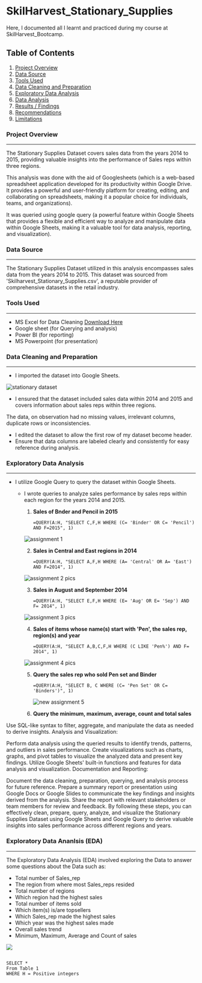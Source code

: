 # SkilHarvest_Stationary_Supplies

Here, I documented all I learnt and practiced during my course at SkilHarvest_Bootcamp.

## Table of Contents

1. [Project Overview](#project-overview)
2. [Data Source](#data-source)
3. [Tools Used](#tools-used)
4. [Data Cleaning and Preparation](#data-cleaning-and-preparation)
5. [Exploratory Data Analysis](#exploratory-data-analysis)
6. [Data Analysis](#data-analysis)
7. [Results / Findings](#results-/-findings)
8. [Recommendations](#recommendations)
9. [Limitations](#limitations)

### Project Overview
---
The Stationary Supplies Dataset covers sales data from the years 2014 to 2015, providing valuable insights into the performance of Sales reps within three regions.

This analysis was done with the aid of Googlesheets (which is a web-based spreadsheet application developed for its productivity within Google Drive. It provides a powerful and user-friendly platform for creating, editing, and collaborating on spreadsheets, making it a popular choice for individuals, teams, and organizations).

It was queried using google query (a powerful feature within Google Sheets that provides a flexible and efficient way to analyze and manipulate data within Google Sheets, making it a valuable tool for data analysis, reporting, and visualization).

### Data Source
---
The Stationary Supplies Dataset utilized in this analysis encompasses sales data from the years 2014 to 2015. This dataset was sourced from 'Skilharvest_Stationary_Supplies.csv', a reputable provider of comprehensive datasets in the retail industry.

### Tools Used
---
- MS Excel for Data Cleaning [Download Here](https:/www.microsoft.com)
- Google sheet (for Querying and analysis)
- Power BI (for reporting)
- MS Powerpoint (for presentation)

### Data Cleaning and Preparation
---
- I imported the dataset into Google Sheets.

![stationary dataset](https://github.com/DebComet/SkilHarvest_Crash_Course/assets/158510031/42a1d2b3-7664-4862-86ab-51b62117d211)

- I ensured that the dataset included sales data within  2014 and 2015 and covers information about sales reps within three regions.

The data, on observation had no missing values, irrelevant columns, duplicate rows or inconsistencies.

- I edited the dataset to allow the first row of my dataset become header. 
- Ensure that data columns are labeled clearly and consistently for easy reference during analysis.


### Exploratory Data Analysis
---
- I utilize Google Query to query the dataset within Google Sheets.
  - I wrote queries to analyze sales performance by sales reps within each region for the years 2014 and 2015.
    1. **Sales of Bnder and Pencil in 2015**

       `=QUERY(A:H, "SELECT C,F,H WHERE (C= 'Binder' OR C= 'Pencil') AND F=2015", 1)`
       
     ![assignment 1](https://github.com/DebComet/SkilHarvest_Crash_Course/assets/158510031/8e6961a9-6641-41e6-a7ee-0927e841d5c4)

    2. **Sales in Central and East regions in 2014**

       `=QUERY(A:H, "SELECT A,F,H WHERE (A= 'Central' OR A= 'East') AND F=2014", 1)`

      ![assignment 2 pics](https://github.com/DebComet/SkilHarvest_Crash_Course/assets/158510031/c44dbb8f-5214-40e2-a06f-9298cd7a1fba)
    
    3. **Sales in August and September 2014**

       `=QUERY(A:H, "SELECT E,F,H WHERE (E= 'Aug' OR E= 'Sep') AND F= 2014", 1)`

      ![assignment 3 pics](https://github.com/DebComet/SkilHarvest_Crash_Course/assets/158510031/1c74bb29-723a-452c-9014-78ee943e0d46)
    
    4. **Sales of items whose name(s) start with 'Pen', the sales rep, region(s) and year**

       `=QUERY(A:H, "SELECT A,B,C,F,H WHERE (C LIKE 'Pen%') AND F= 2014", 1)`

      ![assignment 4 pics](https://github.com/DebComet/SkilHarvest_Crash_Course/assets/158510031/08cc6529-8e6b-4c35-9175-3c5978e22dad)

    5. **Query the sales rep who sold Pen set and Binder**

       `=QUERY(A:H, "SELECT B, C WHERE (C= 'Pen Set' OR C= 'Binders')", 1)`

       ![new assignment 5](https://github.com/DebComet/SkilHarvest_Crash_Course/assets/158510031/62b55f96-c8a3-406b-b480-914f31fdc72d)

    6. **Query the minimum, maximum, average, count and total sales**

       
    
       
Use SQL-like syntax to filter, aggregate, and manipulate the data as needed to derive insights.
Analysis and Visualization:

Perform data analysis using the queried results to identify trends, patterns, and outliers in sales performance.
Create visualizations such as charts, graphs, and pivot tables to visualize the analyzed data and present key findings.
Utilize Google Sheets' built-in functions and features for data analysis and visualization.
Documentation and Reporting:

Document the data cleaning, preparation, querying, and analysis process for future reference.
Prepare a summary report or presentation using Google Docs or Google Slides to communicate the key findings and insights derived from the analysis.
Share the report with relevant stakeholders or team members for review and feedback.
By following these steps, you can effectively clean, prepare, query, analyze, and visualize the Stationary Supplies Dataset using Google Sheets and Google Query to derive valuable insights into sales performance across different regions and years.

### Exploratory Data Ananlsis (EDA)
---
The Exploratory Data Analysis (EDA) involved exploring the Data to answer some questions about the Data such as:
- Total number of Sales_rep
- The region from where most Sales_reps resided
- Total number of regions
- Which region had the highest sales
- Total number of items sold
- Which item(s) is/are topsellers
- Which Sales_rep made the highest sales
- Which year was the highest sales made
- Overall sales trend
- Minimum, Maximum, Average and Count of sales


![](assignment1.JPG)


```Google sheets

SELECT *
From Table 1
WHERE H = Positive integers

```









